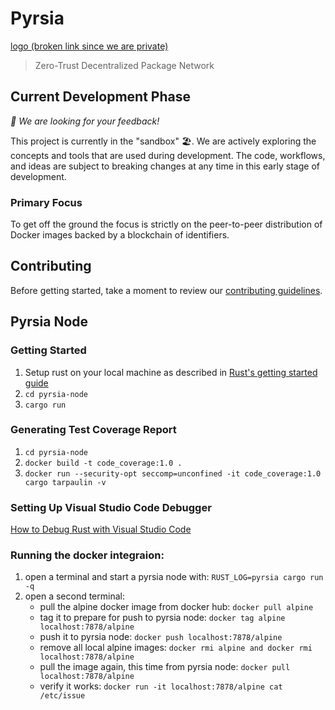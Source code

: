 # Pyrsia

[logo (broken link since we are private)](https://raw.githubusercontent.com/pyrsia/.github/main/images/logo-color.svg)

> Zero-Trust Decentralized Package Network

## Current Development Phase

_📢 We are looking for your feedback!_

This project is currently in the "sandbox" 🏖️. We are actively exploring the concepts and tools that are used during development.
The code, workflows, and ideas are subject to breaking changes at any time in this early stage of development.

### Primary Focus

To get off the ground the focus is strictly on the peer-to-peer distribution of Docker images backed by a blockchain of identifiers.

## Contributing

Before getting started, take a moment to review our [contributing guidelines](https://github.com/pyrsia/.github/blob/main/contributing.md).

## Pyrsia Node

### Getting Started

1. Setup rust on your local machine as described in [Rust's getting started guide](https://www.rust-lang.org/learn/get-started)
2. `cd pyrsia-node`
3. `cargo run`

### Generating Test Coverage Report
1. `cd pyrsia-node`
2. `docker build -t code_coverage:1.0 .`
3. `docker run --security-opt seccomp=unconfined -it code_coverage:1.0 cargo tarpaulin -v`


### Setting Up Visual Studio Code Debugger

[How to Debug Rust with Visual Studio Code](https://www.forrestthewoods.com/blog/how-to-debug-rust-with-visual-studio-code/)

### Running the docker integraion:

1. open a terminal and start a pyrsia node with: `RUST_LOG=pyrsia cargo run -q`
2. open a second terminal:
   * pull the alpine docker image from docker hub: `docker pull alpine`
   * tag it to prepare for push to pyrsia node: `docker tag alpine localhost:7878/alpine`
   * push it to pyrsia node: `docker push localhost:7878/alpine`
   * remove all local alpine images: `docker rmi alpine and docker rmi localhost:7878/alpine`
   * pull the image again, this time from pyrsia node: `docker pull localhost:7878/alpine`
   * verify it works: `docker run -it localhost:7878/alpine cat /etc/issue`
